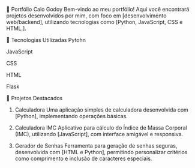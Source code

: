💼 Portfólio Caio Godoy
Bem-vindo ao meu portfólio! Aqui você encontrará projetos desenvolvidos por mim, com foco em [desenvolvimento web/backend], utilizando tecnologias como [Python, JavaScript, CSS e HTML.].

🚀 Tecnologias Utilizadas
Pytohn

JavaScript

CSS

HTML

Flask

📂 Projetos Destacados
1. Calculadora
Uma aplicação simples de calculadora desenvolvida com [Python], implementando operações básicas.

2. Calculadora IMC
Aplicativo para cálculo do Índice de Massa Corporal (IMC), utilizando [JavaScript], com interface amigável e responsiva.

3. Gerador de Senhas
Ferramenta para geração de senhas seguras, desenvolvida com [HTML e Python], permitindo personalizar critérios como comprimento e inclusão de caracteres especiais.
